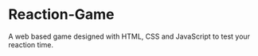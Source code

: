 # Reaction-Game
A web based game designed with HTML, CSS and JavaScript to test your reaction time.
